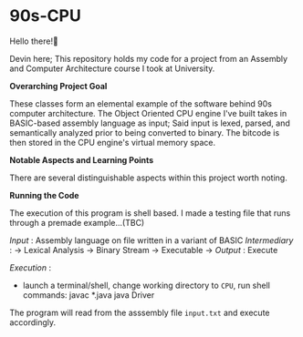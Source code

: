 # 90s-CPU

Hello there!👋

Devin here; This repository holds my code for a project from an Assembly and Computer Architecture course I took at University.


**Overarching Project Goal**

These classes form an elemental example of the software behind 90s computer architecture. The Object Oriented CPU engine I've built takes in BASIC-based assembly language as input; Said input is lexed, parsed, and semantically analyzed prior to being converted to binary. The bitcode is then stored in the CPU engine's virtual memory space.



**Notable Aspects and Learning Points**

There are several distinguishable aspects within this project worth noting.



**Running the Code**

The execution of this program is shell based. I made a testing file that runs through a premade example...(TBC)

*Input* : Assembly language on file written in a variant of BASIC
*Intermediary* : -> Lexical Analysis -> Binary Stream -> Executable ->
*Output* : Execute 

*Execution* :

- launch a terminal/shell, change working directory to `CPU`, run shell commands:
    javac *.java
    java Driver
  
The program will read from the asssembly file `input.txt` and execute accordingly. 
